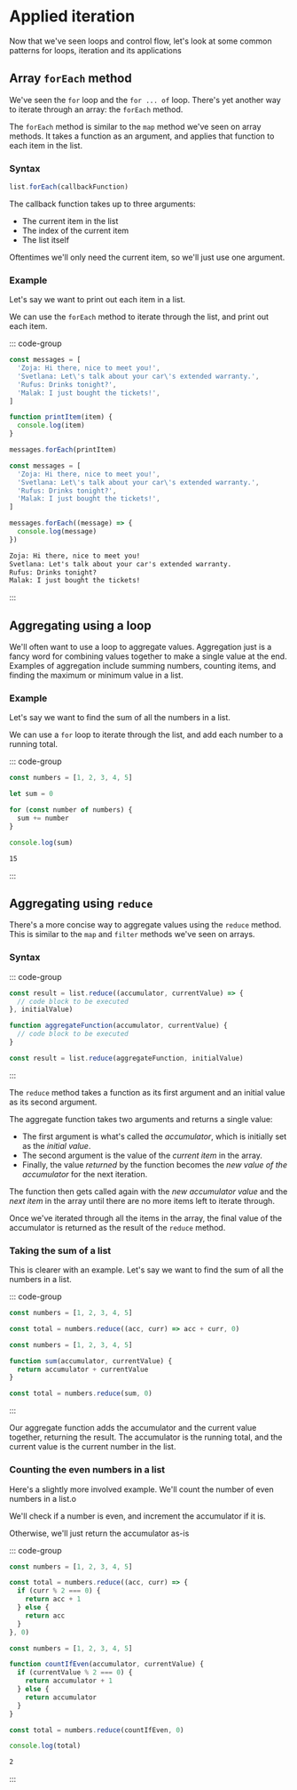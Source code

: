 # Applied iteration

Now that we've seen loops and control flow, let's look at some common patterns for loops, iteration and its applications

## Array `forEach` method

We've seen the `for` loop and the `for ... of` loop. There's yet another way to iterate through an array: the `forEach` method.

The `forEach` method is similar to the `map` method we've seen on array methods. It takes a function as an argument, and applies that function to each item in the list.

### Syntax

```js
list.forEach(callbackFunction)
```

The callback function takes up to three arguments:

- The current item in the list
- The index of the current item
- The list itself

Oftentimes we'll only need the current item, so we'll just use one argument.

### Example

Let's say we want to print out each item in a list.

We can use the `forEach` method to iterate through the list, and print out each item.

::: code-group

```js [Named function]
const messages = [
  'Zoja: Hi there, nice to meet you!',
  'Svetlana: Let\'s talk about your car\'s extended warranty.',
  'Rufus: Drinks tonight?',
  'Malak: I just bought the tickets!',
]

function printItem(item) {
  console.log(item)
}

messages.forEach(printItem)
```

```js [Arrow function]
const messages = [
  'Zoja: Hi there, nice to meet you!',
  'Svetlana: Let\'s talk about your car\'s extended warranty.',
  'Rufus: Drinks tonight?',
  'Malak: I just bought the tickets!',
]

messages.forEach((message) => {
  console.log(message)
})
```

```txt [Output]
Zoja: Hi there, nice to meet you!
Svetlana: Let's talk about your car's extended warranty.
Rufus: Drinks tonight?
Malak: I just bought the tickets!
```

:::

## Aggregating using a loop

We'll often want to use a loop to aggregate values. Aggregation just is a fancy word for combining values together to make a single value at the end. Examples of aggregation include summing numbers, counting items, and finding the maximum or minimum value in a list.

### Example

Let's say we want to find the sum of all the numbers in a list.

We can use a `for` loop to iterate through the list, and add each number to a running total.

::: code-group

```js
const numbers = [1, 2, 3, 4, 5]

let sum = 0

for (const number of numbers) {
  sum += number
}

console.log(sum)
```

```txt [output]
15
```

:::

## Aggregating using `reduce`

There's a more concise way to aggregate values using the `reduce` method. This is similar to the `map` and `filter` methods we've seen on arrays.

### Syntax

::: code-group

```js [Arrow function]
const result = list.reduce((accumulator, currentValue) => {
  // code block to be executed
}, initialValue)

```

```js [Named function]
function aggregateFunction(accumulator, currentValue) {
  // code block to be executed
}

const result = list.reduce(aggregateFunction, initialValue)
```

:::

The `reduce` method takes a function as its first argument and an initial value as its second argument.

The aggregate function takes two arguments and returns a single value:

- The first argument is what's called the _accumulator_, which is initially set as the _initial value_. 
- The second argument is the value of the _current item_ in the array. 
- Finally, the value _returned_ by the function becomes the _new value of the accumulator_ for the next iteration.

The function then gets called again with the _new accumulator value_ and the _next item_ in the array until there are no more items left to iterate through.

Once we've iterated through all the items in the array, the final value of the accumulator is returned as the result of the `reduce` method.

### Taking the sum of a list

This is clearer with an example. Let's say we want to find the sum of all the numbers in a list.

::: code-group

```js [Arrow function]
const numbers = [1, 2, 3, 4, 5]

const total = numbers.reduce((acc, curr) => acc + curr, 0)
```

```js [Named function]
const numbers = [1, 2, 3, 4, 5]

function sum(accumulator, currentValue) {
  return accumulator + currentValue
}

const total = numbers.reduce(sum, 0)
```

:::

Our aggregate function adds the accumulator and the current value together, returning the result. The accumulator is the running total, and the current value is the current number in the list.

### Counting the even numbers in a list

Here's a slightly more involved example. We'll count the number of even numbers in a list.o

We'll check if a number is even, and increment the accumulator if it is.

Otherwise, we'll just return the accumulator as-is

::: code-group

```js [Arrow function]
const numbers = [1, 2, 3, 4, 5]

const total = numbers.reduce((acc, curr) => {
  if (curr % 2 === 0) {
    return acc + 1
  } else {
    return acc
  }
}, 0)
```

```js [Named function]
const numbers = [1, 2, 3, 4, 5]

function countIfEven(accumulator, currentValue) {
  if (currentValue % 2 === 0) {
    return accumulator + 1
  } else {
    return accumulator
  }
}

const total = numbers.reduce(countIfEven, 0)

console.log(total)
```

```txt [Output]
2
```

:::